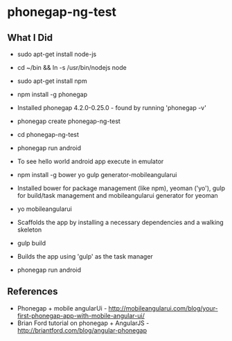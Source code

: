 # phonegap-ng-test

## What I Did

- sudo apt-get install node-js
- cd ~/bin && ln -s /usr/bin/nodejs node
- sudo apt-get install npm
- npm install -g phonegap
 - Installed phonegap 4.2.0-0.25.0 - found by running 'phonegap -v'
- phonegap create phonegap-ng-test
- cd phonegap-ng-test
- phonegap run android
 - To see hello world android app execute in emulator

- npm install -g bower yo gulp generator-mobileangularui
 - Installed bower for package management (like npm), yeoman ('yo'), gulp for build/task management and mobileangularui generator for yeoman
- yo mobileangularui
 - Scaffolds the app by installing a necessary dependencies and a walking skeleton
- gulp build
 - Builds the app using 'gulp' as the task manager
- phonegap run android

## References

- Phonegap + mobile angularUi - http://mobileangularui.com/blog/your-first-phonegap-app-with-mobile-angular-ui/
- Brian Ford tutorial on phonegap + AngularJS - http://briantford.com/blog/angular-phonegap

